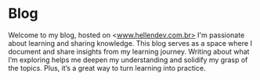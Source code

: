 # Blog

Welcome to my blog, hosted on <www.hellendev.com.br>
I'm passionate about learning and sharing knowledge. 
This blog serves as a space where I document and share insights from my learning journey.
Writing about what I’m exploring helps me deepen my understanding and solidify my grasp of the topics.
Plus, it’s a great way to turn learning into practice.
